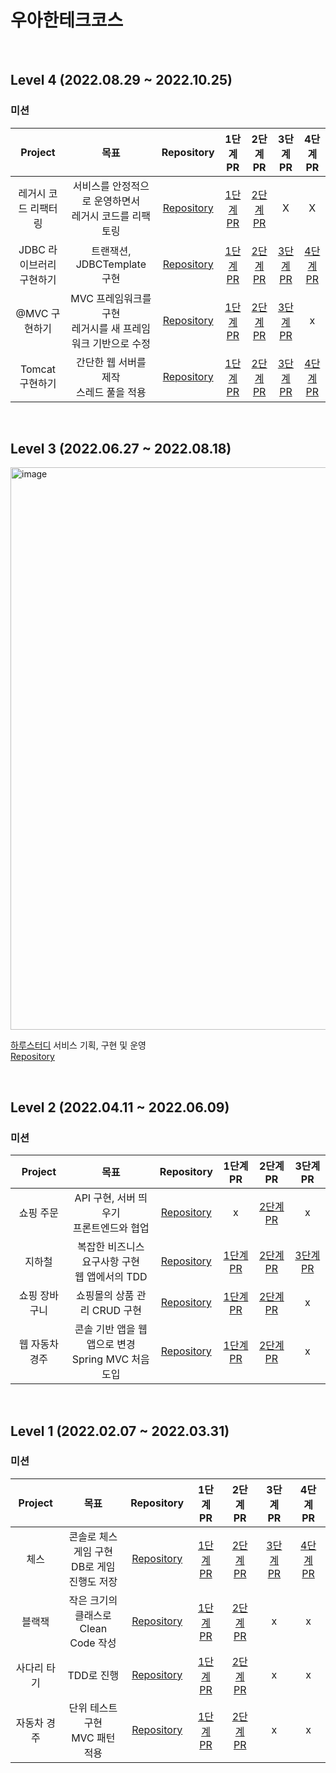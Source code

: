 # 우아한테크코스


<br>

## Level 4 (2022.08.29 ~ 2022.10.25)
### 미션
| Project | 목표 | Repository | 1단계 PR | 2단계 PR | 3단계 PR | 4단계 PR |
|:-----:|:-----:|:-----:|:-----:|:-----:|:-----:|:-----:|
|레거시 코드 리팩터링 <br>|서비스를 안정적으로 운영하면서<br> 레거시 코드를 리팩토링| [Repository](https://github.com/aak2075/jwp-refactoring)| [1단계 PR](https://github.com/woowacourse/jwp-refactoring/pull/455) | [2단계 PR](https://github.com/woowacourse/jwp-refactoring/pull/560) | X | X |
|JDBC 라이브러리 구현하기 <br>|트랜잭션, JDBCTemplate 구현| [Repository](https://github.com/aak2075/jwp-dashboard-jdbc)| [1단계 PR](https://github.com/woowacourse/jwp-dashboard-jdbc/pull/310) | [2단계 PR](https://github.com/woowacourse/jwp-dashboard-jdbc/pull/390) | [3단계 PR](https://github.com/woowacourse/jwp-dashboard-jdbc/pull/449) | [4단계 PR](https://github.com/woowacourse/jwp-dashboard-jdbc/pull/594)|
|@MVC 구현하기 <br>| MVC 프레임워크를 구현<br> 레거시를 새 프레임워크 기반으로 수정 |[Repository](https://github.com/aak2075/jwp-dashboard-mvc)| [1단계 PR](https://github.com/woowacourse/jwp-dashboard-mvc/pull/345) | [2단계 PR](https://github.com/woowacourse/jwp-dashboard-mvc/pull/458) | [3단계 PR](https://github.com/woowacourse/jwp-dashboard-mvc/pull/529) | x |
|Tomcat 구현하기 <br>| 간단한 웹 서버를 제작<br>스레드 풀을 적용 |[Repository](https://github.com/aak2075/jwp-dashboard-http)| [1단계 PR](https://github.com/woowacourse/jwp-dashboard-http/pull/332) | [2단계 PR](https://github.com/woowacourse/jwp-dashboard-http/pull/332) | [3단계 PR](https://github.com/woowacourse/jwp-dashboard-http/pull/411) | [4단계 PR](https://github.com/woowacourse/jwp-dashboard-http/pull/411) |

<br>

## Level 3 (2022.06.27 ~ 2022.08.18)

<img width="900" alt="image" src="https://github.com/jaehee329/woowacourse-record/assets/77962265/00b1cdf0-8438-47a7-8860-da2f00190aa5">

[하루스터디](https://haru-study.com/) 서비스 기획, 구현 및 운영 <br>
[Repository](https://github.com/woowacourse-teams/2023-haru-study)

<br>

## Level 2 (2022.04.11 ~ 2022.06.09)
### 미션
| Project | 목표 | Repository | 1단계 PR | 2단계 PR | 3단계 PR |
|:-----:|:-----:|:-----:|:-----:|:-----:|:-----:|
|쇼핑 주문 <br>|API 구현, 서버 띄우기<br> 프론트엔드와 협업| [Repository](https://github.com/aak2075/jwp-shopping-order)|x|[2단계 PR](https://github.com/woowacourse/jwp-shopping-order/pull/15) |x|
|지하철 <br>|복잡한 비즈니스 요구사항 구현<br> 웹 앱에서의 TDD| [Repository](https://github.com/aak2075/jwp-subway-path)| [1단계 PR](https://github.com/woowacourse/jwp-subway-path/pull/69) | [2단계 PR](https://github.com/woowacourse/jwp-subway-path/pull/131) | [3단계 PR](https://github.com/woowacourse/jwp-subway-path/pull/185)
|쇼핑 장바구니 <br>|쇼핑몰의 상품 관리 CRUD 구현 |[Repository](https://github.com/aak2075/jwp-shopping-cart)| [1단계 PR](https://github.com/woowacourse/jwp-shopping-cart/pull/199) | [2단계 PR](https://github.com/woowacourse/jwp-shopping-cart/pull/309)|x|
|웹 자동차 경주 <br>| 콘솔 기반 앱을 웹앱으로 변경<br>Spring MVC 처음 도입 |[Repository](https://github.com/aak2075/jwp-racingcar)| [1단계 PR](https://github.com/woowacourse/jwp-racingcar/pull/54) | [2단계 PR](https://github.com/woowacourse/jwp-racingcar/pull/171) |x|

<br>

## Level 1 (2022.02.07 ~ 2022.03.31)
### 미션
| Project | 목표 | Repository | 1단계 PR | 2단계 PR | 3단계 PR | 4단계 PR |
|:-----:|:-----:|:-----:|:-----:|:-----:|:-----:|:-----:|
|체스 <br>|콘솔로 체스 게임 구현<br> DB로 게임 진행도 저장| [Repository](https://github.com/aak2075/java-chess)|[1단계 PR](https://github.com/woowacourse/java-chess/pull/434)|[2단계 PR](https://github.com/woowacourse/java-chess/pull/434) | [3단계 PR](https://github.com/woowacourse/java-chess/pull/633) | [4단계 PR](https://github.com/woowacourse/java-chess/pull/633)|
|블랙잭 <br>|작은 크기의 클래스로<br>Clean Code 작성| [Repository](https://github.com/aak2075/java-blackjack)| [1단계 PR](https://github.com/woowacourse/java-blackjack/pull/440) | [2단계 PR](https://github.com/woowacourse/java-blackjack/pull/567) |x|x|
|사다리 타기 <br>|TDD로 진행 |[Repository](https://github.com/aak2075/java-ladder)| [1단계 PR](https://github.com/woowacourse/java-ladder/pull/89) | [2단계 PR](https://github.com/woowacourse/java-ladder/pull/239)|x|x|
|자동차 경주 <br>| 단위 테스트 구현<br> MVC 패턴 적용 | [Repository](https://github.com/aak2075/java-racingcar) | [1단계 PR](https://github.com/woowacourse/java-racingcar/pull/529) | [2단계 PR](https://github.com/woowacourse/java-racingcar/pull/615) |x|x|
